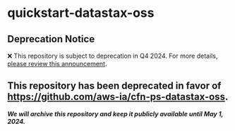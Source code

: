 # quickstart-datastax-oss 
## Deprecation Notice

:x: This repository is subject to deprecation in Q4 2024. For more details, [please review this announcement](https://github.com/aws-ia/.announcements/issues/1). 

## This repository has been deprecated in favor of https://github.com/aws-ia/cfn-ps-datastax-oss. 
***We will archive this repository and keep it publicly available until May 1, 2024.***
